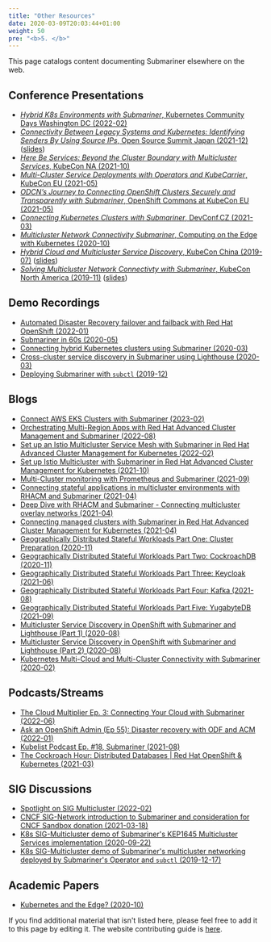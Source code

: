 ```yaml
---
title: "Other Resources"
date: 2020-03-09T20:03:44+01:00
weight: 50
pre: "<b>5. </b>"
---
```


This page catalogs content documenting Submariner elsewhere on the web.

## Conference Presentations

<!-- markdownlint-disable line-length -->
* [*Hybrid K8s Environments with Submariner*, Kubernetes Community Days Washington DC (2022-02)](https://community.cncf.io/events/details/cncf-washington-dc-presents-submariner-and-inter-k8s-connectivity/)
* [*Connectivity Between Legacy Systems and Kubernetes: Identifying Senders By Using Source IPs*, Open Source Summit Japan (2021-12)](https://www.youtube.com/watch?v=bpJTof7UQpA) ([slides](https://static.sched.com/hosted_files/ossalsjp21/47/Connectivity%20Between%20Legacy.pdf))
* [*Here Be Services: Beyond the Cluster Boundary with Multicluster Services*, KubeCon NA (2021-10)](https://youtu.be/_UJrSfmvlMA)
* [*Multi-Cluster Service Deployments with Operators and KubeCarrier*, KubeCon EU (2021-05)](https://youtu.be/mWQetXFVrao)
* [*ODCN’s Journey to Connecting OpenShift Clusters Securely and Transparently with Submariner*, OpenShift Commons at KubeCon EU (2021-05)
](https://youtu.be/BnbMpCbqyBk)
* [*Connecting Kubernetes Clusters with Submariner*, DevConf.CZ (2021-03)](https://www.youtube.com/watch?v=-HE9iq34Zj8)
* [*Multicluster Network Connectivity Submariner*, Computing on the Edge with Kubernetes (2020-10)](https://www.youtube.com/watch?v=x7PbyTVEXFg)
* [*Hybrid Cloud and Multicluster Service Discovery*, KubeCon China (2019-07)](https://www.youtube.com/watch?v=uU4PSBLrpi8&list=PLj6h78yzYM2Njj5PvNc4Mtcril2YyR95d) ([slides](https://static.sched.com/hosted_files/kccncosschn19eng/6b/Hybrid%20Cloud%20and%20Multi-Cluster%20Service%20Connectivity.pdf))
* [*Solving Multicluster Network Connectivty with Submariner*, KubeCon North America (2019-11)](https://www.youtube.com/watch?v=jMvuchSMCKU&list=PLj6h78yzYM2NDs-iu8WU5fMxINxHXlien) ([slides](https://static.sched.com/hosted_files/kccncna19/7d/Submariner%20Kubecon%20NA%202019%20%281%29.pdf))

## Demo Recordings

* [Automated Disaster Recovery failover and failback with Red Hat OpenShift (2022-01)](https://www.youtube.com/watch?v=OPKVKPfJrRA)
* [Submariner in 60s (2020-05)](https://www.youtube.com/watch?v=pQgUWiGtKqM)
* [Connecting hybrid Kubernetes clusters using Submariner (2020-03)](https://www.youtube.com/watch?v=fMhZRNn0fxQ)
* [Cross-cluster service discovery in Submariner using Lighthouse (2020-03)](https://www.youtube.com/watch?v=tXsemQPNhyQ)
* [Deploying Submariner with `subctl` (2019-12)](https://www.youtube.com/watch?v=cInmBXuZsU8)

## Blogs

* [Connect AWS EKS Clusters with Submariner (2023-02)](https://blog-v1-hugo--pr243-submariner-r4qcuaz0.web.app/post/connect-eks-clusters-with-submariner/)
* [Orchestrating Multi-Region Apps with Red Hat Advanced Cluster Management and Submariner (2022-08)](https://aws.amazon.com/blogs/apn/orchestrating-multi-region-apps-with-red-hat-advanced-cluster-management-and-submariner/)
* [Set up an Istio Multicluster Service Mesh with Submariner in Red Hat Advanced Cluster Management for Kubernetes (2022-02)](https://cloud.redhat.com/blog/set-up-an-istio-multicluster-service-mesh-with-submariner-in-red-hat-advanced-cluster-management-for-kubernetes)
* [Set up Istio Multicluster with Submariner in Red Hat Advanced Cluster Management for Kubernetes (2021-10)](https://cloud.redhat.com/blog/set-up-istio-multicluster-with-submariner-in-red-hat-advanced-cluster-management-for-kubernetes)
* [Multi-Cluster monitoring with Prometheus and Submariner (2021-09)](https://medium.com/@danielbachar/multi-cluster-monitoring-with-prometheus-and-submariner-f89ff733e7ec)
* [Connecting stateful applications in multicluster environments with RHACM and Submariner (2021-04)](https://rcarrata.com/openshift/rhacm-submariner-2/)
* [Deep Dive with RHACM and Submariner - Connecting multicluster overlay networks (2021-04)](https://rcarrata.com/openshift/rhacm-submariner/)
* [Connecting managed clusters with Submariner in Red Hat Advanced Cluster Management for Kubernetes (2021-04)](https://www.openshift.com/blog/connecting-managed-clusters-with-submariner-in-red-hat-advanced-cluster-management-for-kubernetes)
* [Geographically Distributed Stateful Workloads Part One: Cluster Preparation (2020-11)](https://www.openshift.com/blog/geographically-distributed-stateful-workloads-part-one-cluster-preparation)
* [Geographically Distributed Stateful Workloads Part Two: CockroachDB (2020-11)](https://www.openshift.com/blog/geographically-distributed-stateful-workloads-part-two-cockroachdb)
* [Geographically Distributed Stateful Workloads Part Three: Keycloak (2021-06)](https://cloud.redhat.com/blog/geographically-distributed-stateful-workloads-part-3-keycloak)
* [Geographically Distributed Stateful Workloads Part Four: Kafka (2021-08)](https://cloud.redhat.com/blog/geographically-distributed-stateful-workloads-part-four-kafka)
* [Geographically Distributed Stateful Workloads Part Five: YugabyteDB (2021-09)](https://cloud.redhat.com/blog/geographically-distributed-stateful-workloads-part-five-yugabytedb)
* [Multicluster Service Discovery in OpenShift with Submariner and Lighthouse (Part 1) (2020-08)](https://www.openshift.com/blog/multicluster-service-discovery-in-openshift)
* [Multicluster Service Discovery in OpenShift with Submariner and Lighthouse (Part 2) (2020-08)](https://www.openshift.com/blog/multicluster-service-discovery-in-openshift-part-2)
* [Kubernetes Multi-Cloud and Multi-Cluster Connectivity with Submariner (2020-02)](https://www.linkedin.com/pulse/kubernetes-multi-cloud-multi-cluster-connectivity-gokul-chandra/?trk=related_artice_Kubernetes%20Multi-Cloud%20and%20Multi-Cluster%20Connectivity%20with%20Submariner_article-card_title)

## Podcasts/Streams

* [The Cloud Multiplier Ep. 3: Connecting Your Cloud with Submariner (2022-06)](https://youtu.be/2asdtJXSRY4)
* [Ask an OpenShift Admin (Ep 55): Disaster recovery with ODF and ACM (2022-01)](https://youtu.be/Tlmuvkq_OPo?t=1177)
* [Kubelist Podcast Ep. #18, Submariner (2021-08)](https://www.heavybit.com/library/podcasts/the-kubelist-podcast/ep-18-submariner-with-miguel-angel-ajo-and-stephen-kitt-of-red-hat/)
* [The Cockroach Hour: Distributed Databases | Red Hat OpenShift & Kubernetes (2021-03)](https://www.youtube.com/watch?v=_FIW2dYKsuk)

## SIG Discussions

* [Spotlight on SIG Multicluster (2022-02)](https://www.kubernetes.dev/blog/2022/02/04/sig-multicluster-spotlight-2022/)
* [CNCF SIG-Network introduction to Submariner and consideration for CNCF Sandbox donation (2021-03-18)](https://youtu.be/R5F8l9ursBk?t=878)
* [K8s SIG-Multicluster demo of Submariner's KEP1645 Multicluster Services implementation (2020-09-22)](https://youtu.be/bx4z9sMX8FM?t=1350)
* [K8s SIG-Multicluster demo of Submariner's multicluster networking deployed by Submariner's Operator and `subctl` (2019-12-17)](https://youtu.be/4C4kc9AOz4M?t=273)

## Academic Papers

* [Kubernetes and the Edge? (2020-10)](https://hal.inria.fr/hal-02972686/document)

If you find additional material that isn't listed here, please feel free to add it to this page by editing it.
The website contributing guide is [here](../development/website).
